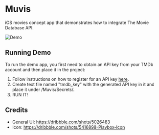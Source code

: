# Muvis

iOS movies concept app that demonstrates how to integrate The Movie Database API.

![Demo](https://github.com/acotilla91/Muvis/blob/master/muvis_demo_optim.gif)

## Running Demo

To run the demo app, you first need to obtain an API key from your TMDb account and then place it in the project:

1. Follow instructions on how to register for an API key [here](https://developers.themoviedb.org/3/getting-started/introduction).
2. Create text file named "tmdb_key" with the generated API key in it and place it under /Muvis/Secrets/.
3. RUN IT!

## Credits

* General UI: https://dribbble.com/shots/5026483
* Icon: https://dribbble.com/shots/5416898-Playbox-Icon
